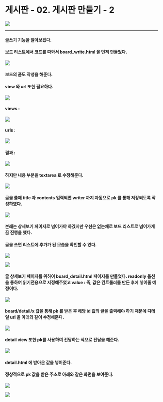 # 게시판 - 02. 게시판 만들기 - 2

![](https://images.velog.io/images/sh981013s/post/de435e5f-852b-4f5a-9afd-cb291399e0bf/image.png)

---

#### 글쓰기 기능을 알아보겠다.
#### 보드 리스트에서 코드를 따와서 board_write.html 을 먼저 만들었다.

![](https://images.velog.io/images/sh981013s/post/4afc4ce2-0870-4075-a0fc-e450f4e12596/image.png)

#### 보드의 폼도 작성을 해준다.
#### view 와 url 또한 필요하다.

![](https://images.velog.io/images/sh981013s/post/512d8b84-b049-4a78-8714-a789fe852f85/image.png)

#### views : 

![](https://images.velog.io/images/sh981013s/post/bf2f1277-f056-4c68-b2f0-b80fe955ac44/image.png)

#### urls :

![](https://images.velog.io/images/sh981013s/post/da16eb32-3fcb-4f30-a91f-f22b169dd680/image.png)

#### 결과 : 

![](https://images.velog.io/images/sh981013s/post/d4e44844-8030-4d3a-a88c-143a972015be/image.png)

#### 하지만 내용 부분을 textarea 로 수정해준다.

![](https://images.velog.io/images/sh981013s/post/5be5f67d-1a0b-48ee-84ac-5d185a5937bb/image.png)

#### 글을 쓸때 title 과 contents 입력되면 writer 까지 자동으로 pk 를 통해 저장되도록 작성하였다.

![](https://images.velog.io/images/sh981013s/post/497aad23-57e8-44c7-9d42-1f4ae4b90b36/image.png)

#### 본래는 상세보기 페이지로 넘어가야 하겠지만 우선은 없는채로 보드 리스트로 넘어가게끔 진행을 했다.
#### 글을 쓰면 리스트에 추가가 된 모습을 확인할 수 있다.

![](https://images.velog.io/images/sh981013s/post/1cdd9aba-76fc-4501-a44f-3b01b26b1099/image.png)

![](https://images.velog.io/images/sh981013s/post/d3d4a908-b295-4cfa-99a4-1da99bbd10f8/image.png)

#### 글 상세보기 페이지를 위하여 board_detail.html 페이지를 만들었다. readonly 옵션을 통하여 읽기전용으로 지정해주었고 value : 즉, 값은 컨트롤러를 만든 후에 넣어줄 예정이다.

![](https://images.velog.io/images/sh981013s/post/418e5e5b-c947-4617-8b18-de1e6a932ee7/image.png)

#### board/detail/x 값을 통해 pk 를 받은 후 해당 id 값의 글을 출력해야 하기 때문에 디테일 url 을 아래와 같이 수정해준다.

![](https://images.velog.io/images/sh981013s/post/1b424f6f-41d4-466a-bb17-e66a5b7c001f/image.png)

####  detail view 또한 pk를 사용하여 전당하는 식으로 전달을 해준다.

![](https://images.velog.io/images/sh981013s/post/971efb04-6911-4d2b-8978-bac0b283106e/image.png)

#### detail.html 에 받아온 값을 넣어준다.
#### 정상적으로 pk 값을 받은 주소로 아래와 같은 화면을 보여준다.

![](https://images.velog.io/images/sh981013s/post/acf66044-1961-47db-b059-b95e059792e7/image.png)

![](https://images.velog.io/images/sh981013s/post/3961d706-9a10-4f35-aa9c-e5cc580ba4d4/image.png)

